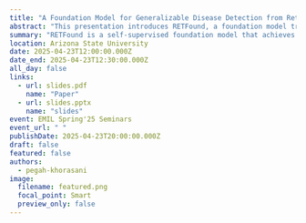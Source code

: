 ```yaml
---
title: "A Foundation Model for Generalizable Disease Detection from Retinal Images"
abstract: "This presentation introduces RETFound, a foundation model trained on over 1.6 million unlabelled retinal images using self-supervised learning. RETFound enables generalizable detection of both ocular and systemic diseases—such as diabetic retinopathy, glaucoma, myocardial infarction, and Parkinson’s disease—with significantly less labeled data. RETFound consistently outperforms supervised baselines and achieves high performance and label efficiency, offering scalable potential for real-world clinical AI deployment."
summary: "RETFound is a self-supervised foundation model that achieves generalizable disease detection from retinal images. It performs competitively across tasks like diabetic retinopathy diagnosis and cardiovascular prediction, using minimal labeled data."
location: Arizona State University
date: 2025-04-23T12:00:00.000Z
date_end: 2025-04-23T12:30:00.000Z
all_day: false
links:
  - url: slides.pdf
    name: "Paper"
  - url: slides.pptx
    name: "slides"
event: EMIL Spring'25 Seminars
event_url: " "
publishDate: 2025-04-23T20:00:00.000Z
draft: false
featured: false
authors:
  - pegah-khorasani
image:
  filename: featured.png
  focal_point: Smart
  preview_only: false
---
```

